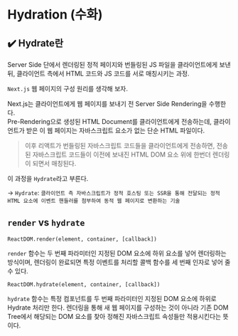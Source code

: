 # Hydration (수화)

## ✔️ Hydrate란

Server Side 단에서 렌더링된 정적 페이지와 번들링된 JS 파일을 클라이언트에게 보낸 뒤, 클라이언트 측에서 HTML 코드와 JS 코드를 서로 매칭시키는 과정.

`Next.js` 웹 페이지의 구성 원리를 생각해 보자.

Next.js는 클라이언트에게 웹 페이지를 보내기 전 Server Side Rendering을 수행한다.  
Pre-Rendering으로 생성된 HTML Document를 클라이언트에게 전송하는데, 클라이언트가 받은 이 웹 페이지는 자바스크립트 요소가 없는 단순 HTML 파일이다.

> 이후 리액트가 번들링된 자바스크립트 코드들을 클라이언트에게 전송하면, 전송된 자바스크립트 코드들이 이전에 보내진 HTML DOM 요소 위에 한번더 렌더링이 되면서 매칭된다.

이 과정을 `Hydrate`라고 부른다.

→ `Hydrate`: `클라이언트 측 자바스크립트가 정적 호스팅 또는 SSR을 통해 전달되는 정적 HTML 요소에 이벤트 핸들러를 첨부하여 동적 웹 페이지로 변환하는 기술`

## `render` vs `hydrate`

```
ReactDOM.render(element, container, [callback])
```

`render` 함수는 두 번째 파라미터인 지정된 DOM 요소에 하위 요소를 넣어 렌더링하는 방식이며, 렌더링이 완료되면 특정 이벤트를 처리할 콜백 함수를 세 번째 인자로 넣어 줄 수 있다.

```
ReactDOM.hydrate(element, container, [callback])
```

`hydrate` 함수는 특정 컴포넌트를 두 번째 파라미터인 지정된 DOM 요소에 하위로 Hydrate 처리만 한다. 렌더링을 통해 새 웹 페이지를 구성하는 것이 아니라 기존 DOM Tree에서 해당되는 DOM 요소를 찾아 정해진 자바스크립트 속성들만 적용시킨다는 뜻이다.
